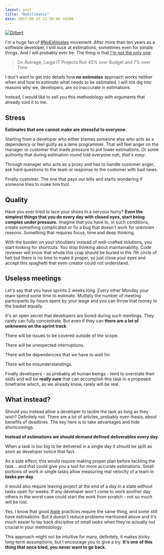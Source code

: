 ```yaml
---
layout: post
title: "NoEstimates"
date: 2017-09-25 22:50:00 +0200
---
```


[![Dilbert](http://assets.amuniversal.com/aa0c23f0d6c801350cc9005056a9545d)](http://dilbert.com/strip/2018-01-22)

I'm a huge fan of [#NoEstimates](https://twitter.com/hashtag/noestimates) movement. After more than ten years as a software developer, I still suck at estimations, sometimes even for simple things. And I will probably ever be. The thing is that [I'm not the only one](https://projectjournal.co.uk/2016/02/20/66-of-it-projects-fail/):

> On Average, Large IT Projects Run 45% over Budget and 7% over Time

I don't want to get into details how **no estimates** approach works neither when and how to *estimate* what needs to be estimated. I will not dig into reasons why we, developers, are so inaccurate in estimations.

Instead, I would like to sell you this methodology with arguments that already sold it to me.

## Stress

**Estimates that one cannot make are stressful to everyone.**

Starting from a developer who either blames someone else who acts as a dependency or feel guilty as a lame programmer. That will feel anger on the manager or customer that made pressure to put lower estimations. Or some authority that during estimation round told everyone *nah, that's easy*.

Through manager who acts as a proxy and has to handle customer anger, ask hard questions to the team or response to the customer with bad news.

Finally customer. The one that pays our bills and starts wondering if someone tries to make him fool.

## Quality

Have you ever tried to lace your shoes in a nervous hurry? **Even the simplest things that you do every day with closed eyes, start being complex under pressure.** Imagine that you have to, in such conditions, create something complicated or fix a bug that doesn't work for unknown reasons. Something that requires focus, time and deep thinking.

With the burden on your shoulders instead of well-crafted solutions, you start looking for shortcuts. You stop thinking about maintainability. Code reviewer will know that whole this crap should be buried in the 7th circle of hell but there is no time to make it proper, so just close your eyes and accept this spaghetti that even creator could not understand.

## Useless meetings

Let's say that you have sprints 2 weeks long. Every other Monday your team spend some time to estimate. Multiply the number of meeting participants by hours spent by your wage and you can throw that money to the basket equally.

It's an open secret that developers are bored during such meetings. They rarely can fully concentrate. But even if they can **there are a lot of unknowns on the sprint track**.

There will be issues to be covered outside of the scope.

There will be unexpected interruptions.

There will be dependencies that we have to wait for.

There will be misunderstandings.

Finally developers - as probably all human beings - tend to overstate their skills and will be **really sure** that can accomplish this task in a proposed timeframe which, as we already know, rarely will be real.

## What instead?

Should you instead allow a developer to tackle the task as long as they wish? Definitely not. There are a lot of articles, probably even thesis, about benefits of deadlines. The key here is to take advantages and hide shortcomings.

**Instead of estimations we should demand defined deliverables every day.**

When a task is too big to be delivered in a single day it should be split as soon as developer notice that fact.

As a side effect, this would require making proper plan before tackling the task... and that could give you a tool for more accurate estimations. Small portions of work in single tasks allow measuring real velocity of a team in **tasks per day**.

It would also require leaving project at the end of a day in a state without tasks open for weeks. If any developer won't come to work another day others in the worst case could start the work from scratch - not so much will be lost.

Yes, I know that good [Agile](http://agilemanifesto.org/) practices require the same thing, and some still have estimations. But it doesn't reduce problems mentioned above and it's much easier to lay back discipline of small tasks when they're actually not crucial in your methodology.

This approach might not be intuitive for many, definitely, it makes tricky long-term assumptions, but I encourage you to give a try. **It's one of this thing that once tried, you never want to go back.**
